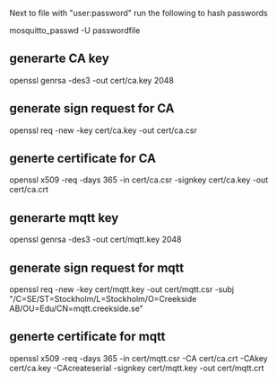 
Next to file with "user:password" run the following to hash passwords

mosquitto_passwd -U passwordfile


## generarte CA key
openssl genrsa -des3 -out cert/ca.key 2048

## generate sign request for CA
openssl req -new -key cert/ca.key -out cert/ca.csr

## generte certificate for CA
openssl x509 -req -days 365 -in cert/ca.csr -signkey cert/ca.key -out cert/ca.crt


## generarte mqtt key
openssl genrsa -des3 -out cert/mqtt.key 2048

## generate sign request for mqtt
openssl req -new -key cert/mqtt.key -out cert/mqtt.csr -subj "/C=SE/ST=Stockholm/L=Stockholm/O=Creekside AB/OU=Edu/CN=mqtt.creekside.se"

## generte certificate for mqtt
openssl x509 -req -days 365 -in cert/mqtt.csr -CA cert/ca.crt -CAkey cert/ca.key -CAcreateserial -signkey cert/mqtt.key -out cert/mqtt.crt

